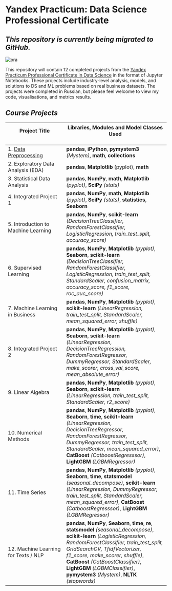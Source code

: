 # Yandex Practicum: Data Science Professional Certificate

## _This repository is currently being migrated to GitHub._

![pra](https://user-images.githubusercontent.com/101647250/174258608-cab4a61d-3680-4510-bc6f-c8b58fac50fa.jpg)


This repository will contain 12 completed projects from the [Yandex Practicum Professional Certificate in Data Science](https://practicum.com/data-scientist/) in the format of Jupyter Notebooks. These projects include industry-level analysis, models, and solutions to DS and ML problems based on real business datasets. The projects were completed in Russian, but please feel welcome to view my code, visualisations, and metrics results.


## _Course Projects_

| <img width=1100/><span class="align-top"> Project Title <br /></span></img><br /> | <img width=900/><span class="align-top"> Libraries, Modules and Model Classes Used               <br /></span></img><br />
| -------------------------------------- | ---------------------------------------------- 
| 1\. [Data Preprocessing](https://github.com/an-sla/DataSci-ML-Practicum/blob/main/Data-preprocessing%20(Topic%201)/project-topic1-(data-preprocessing).ipynb)                    | **pandas**, **iPython**, **pymystem3** _(Mystem)_, **math**, **collections**
| 2\. Exploratory Data Analysis (EDA)    | **pandas**, **Matplotlib** (pyplot), **math**              
| 3\. Statistical Data Analysis          | **pandas**, **NumPy**, **math**, **Matplotlib** _(pyplot)_, **SciPy** _(stats)_ 
| 4\. Integrated Project 1               | **pandas**, **NumPy**, **math**, **Matplotlib** _(pyplot)_, **SciPy** _(stats)_, **statistics**, **Seaborn** 
| 5\. Introduction to Machine Learning   | **pandas**, **NumPy**, **scikit-learn** _(DecisionTreeClassifier, RandomForestClassifier, LogisticRegression, train_test_split, accuracy_score)_ 
| 6\. Supervised Learning                |  **pandas**, **NumPy**, **Matplotlib** _(pyplot)_, **Seaborn**, **scikit-learn** _(DecisionTreeClassifier, RandomForestClassifier, LogisticRegression, train_test_split, StandardScaler, confusion_matrix, accuracy_score, f1_score, roc_auc_score)_ 
| 7\. Machine Learning in Business       | **pandas**, **NumPy**, **Matplotlib** _(pyplot)_, **scikit-learn** _(LinearRegression, train_test_split, StandardScaler, mean_squared_error, shuffle)_ 
| 8\. Integrated Project 2               | **pandas**, **NumPy**, **Matplotlib** _(pyplot)_, **Seaborn**, **scikit-learn** _(LinearRegression, DecisionTreeRegression, RandomForestRegressor, DummyRegressor, StandardScaler, make_scorer, cross_val_score, mean_absolute_error)_ 
| 9\. Linear Algebra                     | **pandas**, **NumPy**, **Matplotlib** _(pyplot)_, **Seaborn**, **scikit-learn** _(LinearRegression, train_test_split, StandardScaler, r2_score)_ 
| 10\. Numerical Methods                 | **pandas**, **NumPy**, **Matplotlib** _(pyplot)_, **Seaborn**, **time**, **scikit-learn** _(LinearRegression, DecisionTreeRegressor, RandomForestRegressor, DummyRegressor, train_test_split, StandardScaler, mean_squared_error)_, **CatBoost** _(CatboostRegresssor)_, **LightGBM** _(LGBMRegressor)_ 
| 11\. Time Series                       | **pandas**, **NumPy**, **Matplotlib** _(pyplot)_, **Seaborn**, **time**, **statsmodel** _(seasonal_decompose)_, **scikit-learn** _(LinearRegression, DummyRegressor, train_test_split, StandardScaler, mean_squared_error)_, **CatBoost** _(CatboostRegresssor)_, **LightGBM** _(LGBMRegressor)_ 
| 12\. Machine Learning for Texts / NLP | **pandas**, **NumPy**, **Seaborn**, **time**, **re**, **statsmodel** _(seasonal_decompose)_, **scikit-learn** _(LogisticRegression, RandomForestClassifier, train_test_split, GridSearchCV, TfidfVectorizer, f1_score, make_scorer, shuffle)_, **CatBoost** _(CatBoostClassifier)_, **LightGBM** _(LGBMClassifier)_, **pymystem3** _(Mystem)_, **NLTK** _(stopwords)_ 
